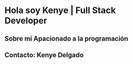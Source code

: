 # Hola soy Kenye | Full Stack Developer
## Sobre mi Apacionado a la programación
## Contacto: Kenye Delgado